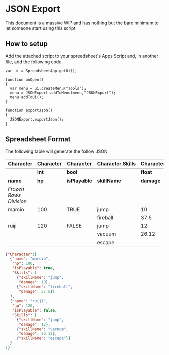 # JSON Export

This document is a massive WIP and has nothing but the bare minimum to let someone start using this script

## How to setup

Add the attached script to your spreadsheet's Apps Script and, in another file, add the following code

    var ui = SpreadsheetApp.getUi();
    
    function onOpen()
    {
      var menu = ui.createMenu("Tools");
      menu = JSONExport.addToMenu(menu,"JSONExport");
      menu.addToUi();
    }
    
    function exportJson()
    {
      JSONExport.exportJson();
    }


## Spreadsheet Format

The following table will generate the follow JSON

|Character|Character|Character|Character.Skills|Character.Skills|
|--|--|--|--|--|
||**int**|**bool**||**float**|
|**name**|**hp**|**isPlayable**|**skillName**|**damage**|
|_Frozen Rows Division_|
|marcio|100|TRUE|jump|10|
||||fireball|37.5|
|ruiji|120|FALSE|jump|12|
||||vacuum|26.12|
||||escape||

```json
{"Character":[
  {"name": "marcio",
   "hp": 100,
   "isPlayable": true,
   "Skills": [
	 {"skillName": "jump",
	  "damage": 10},
	 {"skillName": "fireball",
	  "damage": 37.5}]
  },
  {"name": "ruiji",
   "hp": 120,
   "isPlayable": false,
   "Skills": [
	 {"skillName": "jump",
	  "damage": 12},
	 {"skillName": "vacuum",
	  "damage": 26.12},
	 {"skillName": "escape"}]
  }
]}
```
